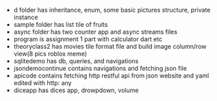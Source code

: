 - d folder has inheritance, enum, some basic pictures structure, private instance 
- sample folder has list tile of fruits 
- async folder has two counter app and async streams files
- program is assignment 1 part with calculator dart etc
- theoryclass2 has movies tile format file and build image column/row view(8 pics roblox meme)
- sqlitedemo has db, queries, and navigations
- jsondemocontinue contains navigations and fetching json file
- apicode contains fetching http restful api from json website and yaml edited with http: any 
- diceapp has dices app, drowpdown, volume
